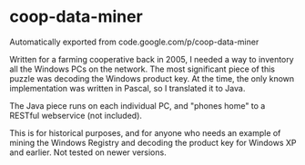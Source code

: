 # coop-data-miner
Automatically exported from code.google.com/p/coop-data-miner

Written for a farming cooperative back in 2005, I needed a way to inventory all the Windows PCs on the network. The most significant piece of this puzzle was decoding the Windows product key. At the time, the only known implementation was written in Pascal, so I translated it to Java.

The Java piece runs on each individual PC, and "phones home" to a RESTful webservice (not included).

This is for historical purposes, and for anyone who needs an example of mining the Windows Registry and decoding the product key for Windows XP and earlier. Not tested on newer versions.
